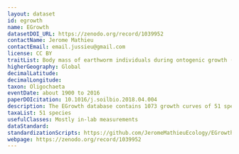 ```yaml
---
layout: dataset
id: egrowth
name: EGrowth
datasetDOI_URL: https://zenodo.org/record/1039952
contactName: Jerome Mathieu
contactEmail: email.jussieu@gmail.com
license: CC BY
traitList: Body mass of earthworm individuals during ontogenic growth (growth curves)
higherGeography: Global
decimalLatitude:
decimalLongitude:
taxon: Oligochaeta
eventDate: about 1900 to 2016
paperDOIcitation: 10.1016/j.soilbio.2018.04.004
description: The EGrowth database contains 1073 growth curves of 51 species of earthworms, representing 16002 measures of body mass. It covers publications on earthworm body size from 1900 to 2016. The environmental conditions in which the growth curves were produced are also reported (e.g. temperature, pesticides).
taxaList: 51 species
usefulClasses: Mostly in-lab measurements
dataStandard:
standardizationScripts: https://github.com/JeromeMathieuEcology/EGrowth/tree/v1.0.1
webpage: https://zenodo.org/record/1039952
---
```

